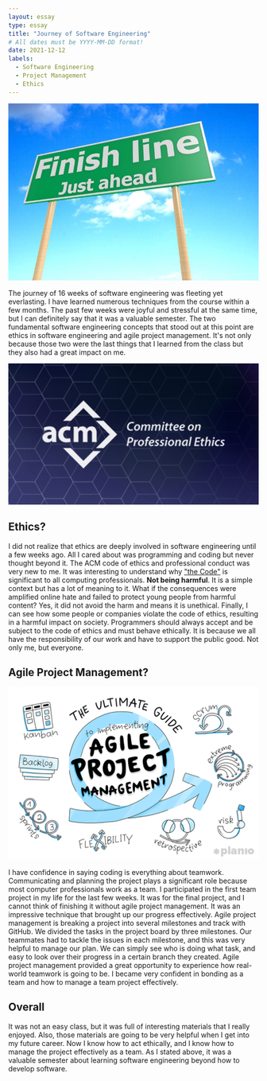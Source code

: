 ```yaml
---
layout: essay
type: essay
title: "Journey of Software Engineering"
# All dates must be YYYY-MM-DD format!
date: 2021-12-12
labels:
  - Software Engineering
  - Project Management
  - Ethics
---
```


<img class="ui centered image huge rounded" src="../images/finish_line.jpg">

The journey of 16 weeks of software engineering was fleeting yet everlasting. I have learned numerous techniques from the course within a few months. The past few weeks were joyful and stressful at the same time, but I can definitely say that it was a valuable semester. The two fundamental software engineering concepts that stood out at this point are ethics in software engineering and agile project management. It's not only because those two were the last things that I learned from the class but they also had a great impact on me.

<img class="ui medium left floated rounded image" src="../images/acm.jpg">

## Ethics?

I did not realize that ethics are deeply involved in software engineering until a few weeks ago. All I cared about was programming and coding but never thought beyond it. The ACM code of ethics and professional conduct was very new to me. It was interesting to understand why <a href="https://www.acm.org/code-of-ethics">"the Code"</a> is significant to all computing professionals. **Not being harmful**. It is a simple context but has a lot of meaning to it. What if the consequences were amplified online hate and failed to protect young people from harmful content? Yes, it did not avoid the harm and means it is unethical. Finally, I can see how some people or companies violate the code of ethics, resulting in a harmful impact on society. Programmers should always accept and be subject to the code of ethics and must behave ethically. It is because we all have the responsibility of our work and have to support the public good. Not only me, but everyone.

## Agile Project Management?

<img class="ui medium right floated rounded image" src="../images/agile-project-management.png">

I have confidence in saying coding is everything about teamwork. Communicating and planning the project plays a significant role because most computer professionals work as a team. I participated in the first team project in my life for the last few weeks. It was for the final project, and I cannot think of finishing it without agile project management. It was an impressive technique that brought up our progress effectively. Agile project management is breaking a project into several milestones and track with GitHub. We divided the tasks in the project board by three milestones. Our teammates had to tackle the issues in each milestone, and this was very helpful to manage our plan. We can simply see who is doing what task, and easy to look over their progress in a certain branch they created. Agile project management provided a great opportunity to experience how real-world teamwork is going to be. I became very confident in bonding as a team and how to manage a team project effectively.

## Overall

It was not an easy class, but it was full of interesting materials that I really enjoyed. Also, those materials are going to be very helpful when I get into my future career. Now I know how to act ethically, and I know how to manage the project effectively as a team. As I stated above, it was a valuable semester about learning software engineering beyond how to develop software.





